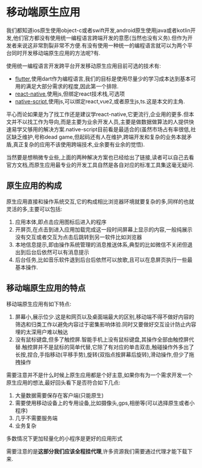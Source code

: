 # 移动端原生应用

我们都知道ios原生使用object-c或者swift开发,android原生使用java或者kotlin开发,他们官方都没有使用统一编程语言跨端开发的意愿(当然也没有义务).但作为开发者来说这非常割裂非常不方便.有没有使用一种统一的编程语言就可以为两个平台同时开发移动端原生应用的方法呢?有.

使用统一编程语言开发跨平台开发移动原生应用目前可选的技术有:

+ [flutter](https://flutter.dev/),使用dart作为编程语言,我们的目标是使用尽量少的学习成本达到基本可用的满足大部分需求的程度,因此第一个排除.
+ [react-native](https://reactnative.cn/docs),使用js,但绑定react技术栈,可选项
+ [native-script](https://nativescript.org/),使用js,可以绑定react,vue2,或者原生js,ts.这是本文的主角.

平心而论如果是为了找工作还是建议学react-native,它更流行,企业用的更多.但本文并不以找工作为导向,而是主要为业余开发人员,主要是做数据做算法的人提供快速易学又够用的解决方案.native-script目前看是最适合的(虽然市场占有率很低,社区缺乏维护,号称dead game,但起码还有人在维护,跨端开发和复杂的业务本就矛盾,真正复杂的应用不该使用跨端技术,业余要有业余的觉悟).

当然要是想稍微专业些,上面的两种解决方案也已经给出了链接,读者可以自己去看官方文档,而原生应用最专业的开发工具自然是各自对应的标准工具集这毫无疑问.


## 原生应用的构成

原生应用直接和操作系统交互,它的构成相比浏览器环境就要复杂的多,同样的也就灵活的多,主要可以包括:

1. 应用本体,即点击应用图标后进入的程序
2. 开屏页,在点击到进入应用加载完成这一段时间屏幕上显示的内容,一般纯展示没有交互或者交互为点击后跳转到另一软件比如浏览器
3. 本地信息提示,即由操作系统管理的消息推送体系,典型的比如微信不关闭但退出到后台后依然可以有消息提示
4. 后台任务,比如音乐软件退到后台后依然可以放歌,且可以在息屏页执行一些最基本操作.

## 移动端原生应用的特点

移动端原生应用有如下特点:

1. 屏幕小,展示位少.这是和网页以及桌面端最大的区别,移动端不得不做好内容的筛选和归类工作以避免内容过于密集影响体验.同时又要做好交互设计防止内容埋的太深用户难以触达
2. 没有鼠标键盘,但多了触控屏.智能手机上没有鼠标键盘,其操作全部由触控屏代替.触控屏并不是鼠标的简单代替,它除了有对应的单击双击,触碰操作外多出了长按,捏合,手指移动(平移手势),旋转(双指点按屏幕后旋转),滑动操作,但少了拖拽操作

需要注意并不是什么时候上原生应用都是个好主意,如果你有为一个需求开发一个原生应用的想法,最好回头看下是否符合如下几点:

1. 大量数据需要保存在客户端(只能原生)
2. 需要使用移动设备上的专用设备,比如摄像头,gps,相册等(可以选择原生或者小程序)
3. 几乎不需要服务端
4. 业务复杂

多数情况下更加轻量化的小程序是更好的应用形式

需要注意的是**这部分我们应该全程挂代理**,许多资源我们需要通过代理才能下载下来.